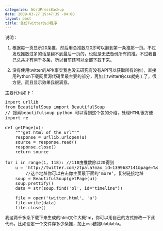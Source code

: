 ```yaml
--- 
categories: WordPressBackup
date: 2009-03-27 19:47:39 -04:00
layout: post
title: 备份Twitter的小程序
---
```

说明：

1. 根据每一页显示20条推，然后用总推数/20即可以翻到第一条推那一页。不过发现推数过多的话是翻不到最后一页的，也就是无法备份所有的推。不过我自己总共才有两千多条，所以目前还可以全部下载下来。

2. 没有使用twitter的API(事实我也没去研究有没有API可以获取所有的推)，直接用Python下载网页源代码里最主要的部分，再加上twitter的css就完工了，很方便，而且显示效果我很满意。

主要代码如下：

<!--more-->
<pre>import urllib
from BeautifulSoup import BeautifulSoup
// 搜索beautifulsoup python 可以得到这个包的介绍，处理HTML很方便
import re

def getPage(u):
	"""get html of the url"""
	response = urllib.urlopen(u)
	source = response.read()
	response.close()
	return source

for i in range(1, 118): //118由推数除以20得到
	u = 'http://twitter.com/ztpala?max_id=1399687141&amp;page=%s&amp;twttr=true' % i
        //这个地址你可以右击你主页最下面的‘more’，复制链接地址
	soup = BeautifulSoup(getPage(u))
	soup.prettify()
	data = str(soup.find('ol', id="timeline"))

	file = open('twitter.html', 'a')
	file.write(data)
	file.close()</pre>
我这两千多条下载下来生成的html文件大概1m，你可以用自己的方式修改一下此代码，比如设定一个文件存多少条推，加上css链接blablabla。
